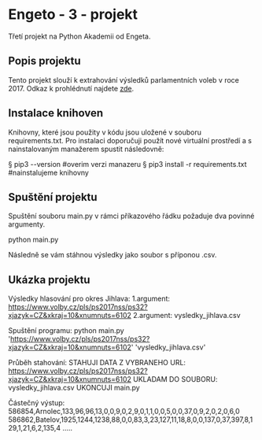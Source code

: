 # Engeto - 3 - projekt
Třetí projekt na Python Akademii od Engeta.

## Popis projektu
Tento projekt slouží k extrahování výsledků parlamentních voleb v roce 2017. Odkaz k prohlédnutí najdete [zde](https://www.volby.cz/pls/ps2017nss/ps3?xjazyk=CZ).

## Instalace knihoven
Knihovny, které jsou použity v kódu jsou uložené v souboru requirements.txt. Pro instalaci doporučuji použít nové virtuální prostředí a s nainstalovaným manažerem spustit následovně:

§ pip3 --version                        #overim verzi manazeru
§ pip3 install -r requirements.txt      #nainstalujeme knihovny

## Spuštění projektu
Spuštění souboru main.py v rámci příkazového řádku požaduje dva povinné argumenty.

python main.py <odkaz-uzemniho-celku> <vysledny-soubor>

Následně se vám stáhnou výsledky jako soubor s příponou .csv.

## Ukázka projektu
Výsledky hlasování pro okres Jihlava:
1.argument: https://www.volby.cz/pls/ps2017nss/ps32?xjazyk=CZ&xkraj=10&xnumnuts=6102
2.argument: vysledky_jihlava.csv

Spuštění programu:
python main.py 'https://www.volby.cz/pls/ps2017nss/ps32?xjazyk=CZ&xkraj=10&xnumnuts=6102' 'vysledky_jihlava.csv'

Průběh stahování:
STAHUJI DATA Z VYBRANEHO URL: https://www.volby.cz/pls/ps2017nss/ps32?xjazyk=CZ&xkraj=10&xnumnuts=6102
UKLADAM DO SOUBORU: vysledky_jihlava.csv
UKONCUJI main.py

Částečný výstup:
586854,Arnolec,133,96,96,13,0,0,9,0,2,9,0,1,1,0,0,5,0,0,37,0,9,2,0,2,0,6,0
586862,Batelov,1925,1244,1238,88,0,0,83,3,23,127,11,18,8,0,0,137,0,37,397,8,129,1,21,6,2,135,4
.....